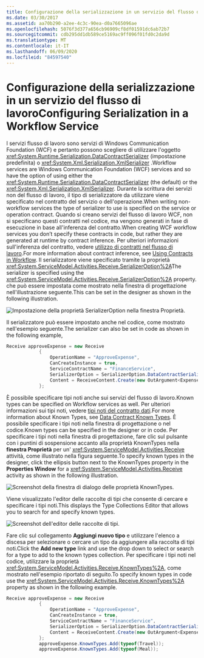 ```yaml
---
title: Configurazione della serializzazione in un servizio del flusso di lavoro
ms.date: 03/30/2017
ms.assetid: aa70b290-a2ee-4c3c-90ea-d0a7665096ae
ms.openlocfilehash: 5076f3d377a656cb96909cf8df01591dc6ab72b7
ms.sourcegitcommit: cdb295dd1db589ce5169ac9ff096f01fd0c2da9d
ms.translationtype: MT
ms.contentlocale: it-IT
ms.lasthandoff: 06/09/2020
ms.locfileid: "84597540"
---
```

# <a name="configuring-serialization-in-a-workflow-service"></a><span data-ttu-id="ea64f-102">Configurazione della serializzazione in un servizio del flusso di lavoro</span><span class="sxs-lookup"><span data-stu-id="ea64f-102">Configuring Serialization in a Workflow Service</span></span>
<span data-ttu-id="ea64f-103">I servizi flusso di lavoro sono servizi di Windows Communication Foundation (WCF) e pertanto possono scegliere di utilizzare l'oggetto <xref:System.Runtime.Serialization.DataContractSerializer> (impostazione predefinita) o <xref:System.Xml.Serialization.XmlSerializer> .</span><span class="sxs-lookup"><span data-stu-id="ea64f-103">Workflow services are Windows Communication Foundation (WCF) services and so have the option of using either the <xref:System.Runtime.Serialization.DataContractSerializer> (the default) or the <xref:System.Xml.Serialization.XmlSerializer>.</span></span> <span data-ttu-id="ea64f-104">Durante la scrittura dei servizi non del flusso di lavoro, il tipo di serializzatore da utilizzare viene specificato nel contratto del servizio o dell'operazione.</span><span class="sxs-lookup"><span data-stu-id="ea64f-104">When writing non-workflow services the type of serializer to use is specified on the service or operation contract.</span></span> <span data-ttu-id="ea64f-105">Quando si creano servizi del flusso di lavoro WCF, non si specificano questi contratti nel codice, ma vengono generati in fase di esecuzione in base all'inferenza del contratto.</span><span class="sxs-lookup"><span data-stu-id="ea64f-105">When creating WCF workflow services you don’t specify these contracts in code, but rather they are generated at runtime by contract inference.</span></span> <span data-ttu-id="ea64f-106">Per ulteriori informazioni sull'inferenza del contratto, vedere [utilizzo di contratti nel flusso di lavoro](using-contracts-in-workflow.md).</span><span class="sxs-lookup"><span data-stu-id="ea64f-106">For more information about contract inference, see  [Using Contracts in Workflow](using-contracts-in-workflow.md).</span></span>  <span data-ttu-id="ea64f-107">Il serializzatore viene specificato tramite la proprietà <xref:System.ServiceModel.Activities.Receive.SerializerOption%2A></span><span class="sxs-lookup"><span data-stu-id="ea64f-107">The serializer is specified using the <xref:System.ServiceModel.Activities.Receive.SerializerOption%2A> property.</span></span> <span data-ttu-id="ea64f-108">che può essere impostata come mostrato nella finestra di progettazione nell'illustrazione seguente.</span><span class="sxs-lookup"><span data-stu-id="ea64f-108">This can be set in the designer as shown in the following illustration.</span></span>  
  
 ![Impostazione della proprietà SerializerOption nella finestra Proprietà.](./media/configuring-serialization-in-a-workflow-service/setting-serializer-property.png)  
  
 <span data-ttu-id="ea64f-110">Il serializzatore può essere impostato anche nel codice, come mostrato nell'esempio seguente.</span><span class="sxs-lookup"><span data-stu-id="ea64f-110">The serializer can also be set in code as shown in the following example,</span></span>  
  
```csharp  
Receive approveExpense = new Receive  
            {  
                OperationName = "ApproveExpense",  
                CanCreateInstance = true,  
                ServiceContractName = "FinanceService",  
                SerializerOption = SerializerOption.DataContractSerializer,  
                Content = ReceiveContent.Create(new OutArgument<Expense>(expense))  
            };  
```  
  
  <span data-ttu-id="ea64f-111">È possibile specificare tipi noti anche sui servizi del flusso di lavoro.</span><span class="sxs-lookup"><span data-stu-id="ea64f-111">Known types can be specified on Workflow services as well.</span></span> <span data-ttu-id="ea64f-112">Per ulteriori informazioni sui tipi noti, vedere [tipi noti del contratto dati](data-contract-known-types.md).</span><span class="sxs-lookup"><span data-stu-id="ea64f-112">For more information about Known Types, see [Data Contract Known Types](data-contract-known-types.md).</span></span> <span data-ttu-id="ea64f-113">È possibile specificare i tipi noti nella finestra di progettazione o nel codice.</span><span class="sxs-lookup"><span data-stu-id="ea64f-113">Known types can be specified in the designer or in code.</span></span> <span data-ttu-id="ea64f-114">Per specificare i tipi noti nella finestra di progettazione, fare clic sul pulsante con i puntini di sospensione accanto alla proprietà KnownTypes nella **finestra Proprietà** per un' <xref:System.ServiceModel.Activities.Receive> attività, come illustrato nella figura seguente.</span><span class="sxs-lookup"><span data-stu-id="ea64f-114">To specify known types in the designer, click the ellipsis button next to the KnownTypes property in the **Properties Window** for a <xref:System.ServiceModel.Activities.Receive> activity as shown in the following illustration.</span></span>
  
 ![Screenshot della finestra di dialogo delle proprietà KnownTypes.](./media/configuring-serialization-in-a-workflow-service/known-types-properties.png)  
  
 <span data-ttu-id="ea64f-116">Viene visualizzato l'editor delle raccolte di tipi che consente di cercare e specificare i tipi noti.</span><span class="sxs-lookup"><span data-stu-id="ea64f-116">This displays the Type Collections Editor that allows you to search for and specify known types.</span></span>  
  
 ![Screenshot dell'editor delle raccolte di tipi.](./media/configuring-serialization-in-a-workflow-service/type-collection-editor.gif)  
  
 <span data-ttu-id="ea64f-118">Fare clic sul collegamento **Aggiungi nuovo tipo** e utilizzare l'elenco a discesa per selezionare o cercare un tipo da aggiungere alla raccolta di tipi noti.</span><span class="sxs-lookup"><span data-stu-id="ea64f-118">Click the **Add new type** link and use the drop down to select or search for a type to add to the known types collection.</span></span> <span data-ttu-id="ea64f-119">Per specificare i tipi noti nel codice, utilizzare la proprietà <xref:System.ServiceModel.Activities.Receive.KnownTypes%2A>, come mostrato nell'esempio riportato di seguito.</span><span class="sxs-lookup"><span data-stu-id="ea64f-119">To specify known types in code use the <xref:System.ServiceModel.Activities.Receive.KnownTypes%2A> property as shown in the following example.</span></span>  
  
```csharp
Receive approveExpense = new Receive  
            {  
                OperationName = "ApproveExpense",  
                CanCreateInstance = true,  
                ServiceContractName = "FinanceService",  
                SerializerOption = SerializerOption.DataContractSerializer,  
                Content = ReceiveContent.Create(new OutArgument<Expense>(expense))  
            };  
            approveExpense.KnownTypes.Add(typeof(Travel));  
            approveExpense.KnownTypes.Add(typeof(Meal));  
```
